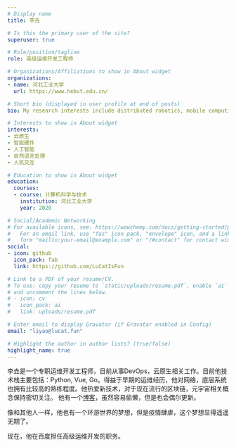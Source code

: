 ```yaml
---
# Display name
title: 李垚

# Is this the primary user of the site?
superuser: true

# Role/position/tagline
role: 高级运维开发工程师

# Organizations/Affiliations to show in About widget
organizations:
- name: 河北工业大学
  url: https://www.hebut.edu.cn/

# Short bio (displayed in user profile at end of posts)
bio: My research interests include distributed robotics, mobile computing and programmable matter.

# Interests to show in About widget
interests:
- 云原生
- 智能硬件
- 人工智能
- 自然语言处理
- 人机交互

# Education to show in About widget
education:
  courses:
  - course: 计算机科学与技术
    institution: 河北工业大学
    year: 2020

# Social/Academic Networking
# For available icons, see: https://wowchemy.com/docs/getting-started/page-builder/#icons
#   For an email link, use "fas" icon pack, "envelope" icon, and a link in the
#   form "mailto:your-email@example.com" or "/#contact" for contact widget.
social:
- icon: github
  icon_pack: fab
  link: https://github.com/LuCatIsFun

# Link to a PDF of your resume/CV.
# To use: copy your resume to `static/uploads/resume.pdf`, enable `ai` icons in `params.toml`, 
# and uncomment the lines below.
# - icon: cv
#   icon_pack: ai
#   link: uploads/resume.pdf

# Enter email to display Gravatar (if Gravatar enabled in Config)
email: "liyao@lucat.fun"

# Highlight the author in author lists? (true/false)
highlight_name: true
---
```


李垚是一个专职运维开发工程师，目前从事DevOps，云原生相关工作。目前他技术栈主要包括：Python, Vue, Go。得益于早期的运维经历，他对网络，底层系统也拥有比较高的熟练程度。他热爱新技术，对于现在流行的区块链，元宇宙相关概念保持密切关注。
他有一个[博客](https://blog.lucat.fun)，虽然容易偷懒，但是也会偶尔更新。

像和其他人一样，他也有一个环游世界的梦想，但是疫情肆虐，这个梦想显得遥遥无期了。

现在，他在百度担任高级运维开发的职务。
